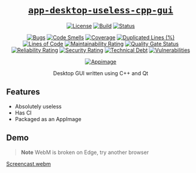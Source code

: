 <div align="center">

# [`app-desktop-useless-cpp-gui`][url-repo]

[![License][shield-license]][url-license]
[![Build][shield-workflow-build]][url-workflow-build]
[![Status][shield-status-abandoned]][url-repo]

[![Bugs][url-sonar-bugs]][url-sonar]
[![Code Smells][url-sonar-code_smells]][url-sonar]
[![Coverage][url-sonar-coverage]][url-sonar]
[![Duplicated Lines (%)][url-sonar-duplicated_lines_density]][url-sonar]
[![Lines of Code][url-sonar-ncloc]][url-sonar]
[![Maintainability Rating][url-sonar-sqale_rating]][url-sonar]
[![Quality Gate Status][url-sonar-alert_status]][url-sonar]
[![Reliability Rating][url-sonar-reliability_rating]][url-sonar]
[![Security Rating][url-sonar-security_rating]][url-sonar]
[![Technical Debt][url-sonar-sqale_index]][url-sonar]
[![Vulnerabilities][url-sonar-vulnerabilities]][url-sonar]

[![Appimage][shield-appimage]][url-release-latest]

Desktop GUI written using C++ and Qt

</div>

## Features

- Absolutely useless
- Has CI
- Packaged as an AppImage

## Demo

> **Note** WebM is broken on Edge, try another browser

[Screencast.webm](https://user-images.githubusercontent.com/97828377/218940781-ffbede8c-d3a1-497c-aabf-484bcea08b12.webm)

<!-- relative links -->

<!-- project links -->

[url-repo]: https://github.com/shishifubing/app-desktop-useless-cpp-gui
[url-license]: https://github.com/shishifubing/app-desktop-useless-cpp-gui/blob/main/LICENSE
[url-release-latest]: https://github.com/shishifubing/app-desktop-useless-cpp-gui/releases/latest
[url-workflow-build]: https://github.com/shishifubing/app-desktop-useless-cpp-gui/actions/workflows/build.yml?branch=main
[url-sonar]: https://sonarcloud.io/dashboard?id=shishifubing_app-desktop-useless-cpp-gui

<!-- external links -->

<!-- sonar links -->

[url-sonar-vulnerabilities]: https://sonarcloud.io/api/project_badges/measure?project=shishifubing_app-desktop-useless-cpp-gui&metric=vulnerabilities
[url-sonar-sqale_index]: https://sonarcloud.io/api/project_badges/measure?project=shishifubing_app-desktop-useless-cpp-gui&metric=sqale_index
[url-sonar-security_rating]: https://sonarcloud.io/api/project_badges/measure?project=shishifubing_app-desktop-useless-cpp-gui&metric=security_rating
[url-sonar-reliability_rating]: https://sonarcloud.io/api/project_badges/measure?project=shishifubing_app-desktop-useless-cpp-gui&metric=reliability_rating
[url-sonar-alert_status]: https://sonarcloud.io/api/project_badges/measure?project=shishifubing_app-desktop-useless-cpp-gui&metric=alert_status
[url-sonar-sqale_rating]: https://sonarcloud.io/api/project_badges/measure?project=shishifubing_app-desktop-useless-cpp-gui&metric=sqale_rating
[url-sonar-ncloc]: https://sonarcloud.io/api/project_badges/measure?project=shishifubing_app-desktop-useless-cpp-gui&metric=ncloc
[url-sonar-duplicated_lines_density]: https://sonarcloud.io/api/project_badges/measure?project=shishifubing_app-desktop-useless-cpp-gui&metric=duplicated_lines_density
[url-sonar-coverage]: https://sonarcloud.io/api/project_badges/measure?project=shishifubing_app-desktop-useless-cpp-gui&metric=coverage
[url-sonar-code_smells]: https://sonarcloud.io/api/project_badges/measure?project=shishifubing_app-desktop-useless-cpp-gui&metric=code_smells
[url-sonar-bugs]: https://sonarcloud.io/api/project_badges/measure?project=shishifubing_app-desktop-useless-cpp-gui&metric=bugs

<!-- shield links -->

[shield-status-abandoned]: https://img.shields.io/badge/status-abandoned-red?style=for-the-badge
[shield-license]: https://img.shields.io/github/license/shishifubing/app-desktop-useless-cpp-gui.svg?style=for-the-badge
[shield-appimage]: https://raw.githubusercontent.com/AppImage/docs.appimage.org/master/source/_static/img/download-appimage-banner.svg
[shield-workflow-build]: https://img.shields.io/github/actions/workflow/status/shishifubing/app-desktop-useless-cpp-gui/build.yml?label=Build&style=for-the-badge&branch=main
